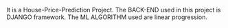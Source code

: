It is a House-Price-Prediction Project.
The BACK-END used in this project is DJANGO framework.
The ML ALGORITHM used are linear progression.

